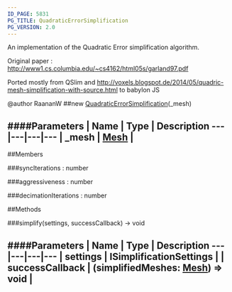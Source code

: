```yaml
---
ID_PAGE: 5831
PG_TITLE: QuadraticErrorSimplification
PG_VERSION: 2.0
---
```


An implementation of the Quadratic Error simplification algorithm.

Original paper : http://www1.cs.columbia.edu/~cs4162/html05s/garland97.pdf

Ported mostly from QSlim and http://voxels.blogspot.de/2014/05/quadric-mesh-simplification-with-source.html to babylon JS

@author RaananW
##new [QuadraticErrorSimplification](page.php?p=5831)(_mesh)

####Parameters
 | Name | Type | Description
---|---|---|---
 | _mesh | [Mesh](page.php?p=5722) | 
---

##Members

###syncIterations : number


###aggressiveness : number


###decimationIterations : number




##Methods

###simplify(settings, successCallback) &rarr; void

####Parameters
 | Name | Type | Description
---|---|---|---
 | settings | ISimplificationSettings | 
 | successCallback | (simplifiedMeshes: [Mesh](page.php?p=5722)) =&gt; void | 
---
